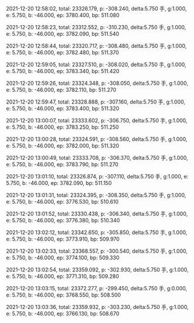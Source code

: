 2021-12-20 12:58:02, total: 23326.179, p: -308.240, delta:5.750 手, g:1.000, e: 5.750, b: -46.000, ep: 3780.400, bp: 511.080

2021-12-20 12:58:23, total: 23312.552, p: -310.230, delta:5.750 手, g:1.000, e: 5.750, b: -46.000, ep: 3782.090, bp: 511.540

2021-12-20 12:58:44, total: 23320.717, p: -308.480, delta:5.750 手, g:1.000, e: 5.750, b: -46.000, ep: 3782.480, bp: 511.370

2021-12-20 12:59:05, total: 23327.510, p: -308.020, delta:5.750 手, g:1.000, e: 5.750, b: -46.000, ep: 3783.340, bp: 511.420

2021-12-20 12:59:26, total: 23324.348, p: -308.050, delta:5.750 手, g:1.000, e: 5.750, b: -46.000, ep: 3782.110, bp: 511.270

2021-12-20 12:59:47, total: 23328.888, p: -307.160, delta:5.750 手, g:1.000, e: 5.750, b: -46.000, ep: 3783.400, bp: 511.320

2021-12-20 13:00:07, total: 23333.602, p: -306.750, delta:5.750 手, g:1.000, e: 5.750, b: -46.000, ep: 3783.250, bp: 511.250

2021-12-20 13:00:28, total: 23324.591, p: -308.560, delta:5.750 手, g:1.000, e: 5.750, b: -46.000, ep: 3782.000, bp: 511.320

2021-12-20 13:00:49, total: 23333.708, p: -306.370, delta:5.750 手, g:1.000, e: 5.750, b: -46.000, ep: 3783.790, bp: 511.270

2021-12-20 13:01:10, total: 23326.874, p: -307.110, delta:5.750 手, g:1.000, e: 5.750, b: -46.000, ep: 3782.090, bp: 511.150

2021-12-20 13:01:31, total: 23324.395, p: -308.350, delta:5.750 手, g:1.000, e: 5.750, b: -46.000, ep: 3776.530, bp: 510.610

2021-12-20 13:01:52, total: 23330.438, p: -306.340, delta:5.750 手, g:1.000, e: 5.750, b: -46.000, ep: 3776.380, bp: 510.340

2021-12-20 13:02:12, total: 23342.650, p: -305.850, delta:5.750 手, g:1.000, e: 5.750, b: -46.000, ep: 3773.910, bp: 509.970

2021-12-20 13:02:33, total: 23368.557, p: -300.540, delta:5.750 手, g:1.000, e: 5.750, b: -46.000, ep: 3774.100, bp: 509.330

2021-12-20 13:02:54, total: 23359.092, p: -302.930, delta:5.750 手, g:1.000, e: 5.750, b: -46.000, ep: 3771.310, bp: 509.280

2021-12-20 13:03:15, total: 23372.277, p: -299.450, delta:5.750 手, g:0.000, e: 5.750, b: -46.000, ep: 3768.550, bp: 508.500

2021-12-20 13:03:36, total: 23359.932, p: -303.230, delta:5.750 手, g:1.000, e: 5.750, b: -46.000, ep: 3766.130, bp: 508.670